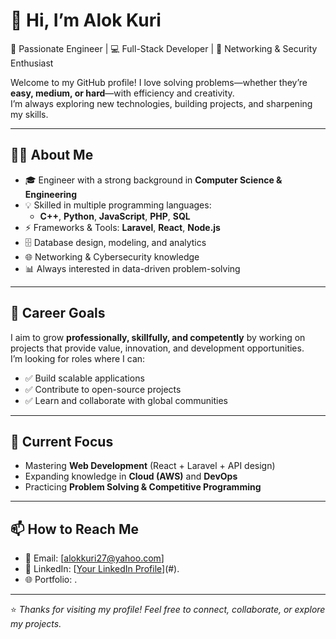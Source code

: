 <!--

## Hi there 👋


**IconicAlok/IconicAlok** is a ✨ _special_ ✨ repository because its `README.md` (this file) appears on your GitHub profile.

Here are some ideas to get you started:

- 🔭 I’m currently working on Software Developer.
- 🌱 I’m currently learning Web Application Developement.
- 👯 I’m looking to collaborate on Team/Project member manager who can teach me best things and give me a good mentorship so that i can give my best output.
- 🤔 I’m looking for help with Better opportunities for a better placement.
- 💬 Ask me about PHP, Node.js, HTML, CSS, Python and Computer Basics.
- 📫 How to reach me: Contact : 01607136110
                      Email : alokkuri27@yahoo.com
                      Address : Dhaka, Bangladesh.
- 😄 Pronouns: Alok 
- ⚡ Fun fact: Learning, Growing, Staying positive.

-->

# 👋 Hi, I’m Alok Kuri  

🚀 Passionate Engineer | 💻 Full-Stack Developer | 🔐 Networking & Security Enthusiast  

Welcome to my GitHub profile! I love solving problems—whether they’re **easy, medium, or hard**—with efficiency and creativity.  
I’m always exploring new technologies, building projects, and sharpening my skills.  

---

## 🧑‍💻 About Me  
- 🎓 Engineer with a strong background in **Computer Science & Engineering**  
- 💡 Skilled in multiple programming languages:  
  - **C++**, **Python**, **JavaScript**, **PHP**, **SQL**  
- ⚡ Frameworks & Tools: **Laravel**, **React**, **Node.js**  
- 🗄️ Database design, modeling, and analytics  
- 🌐 Networking & Cybersecurity knowledge  
- 📊 Always interested in data-driven problem-solving  

---

## 🎯 Career Goals  
I aim to grow **professionally, skillfully, and competently** by working on projects that provide value, innovation, and development opportunities.  
I’m looking for roles where I can:  
- ✅ Build scalable applications  
- ✅ Contribute to open-source projects  
- ✅ Learn and collaborate with global communities  

---

## 📌 Current Focus  
- Mastering **Web Development** (React + Laravel + API design)  
- Expanding knowledge in **Cloud (AWS)** and **DevOps**  
- Practicing **Problem Solving & Competitive Programming**  

---

## 📫 How to Reach Me  
- 📧 Email: [alokkuri27@yahoo.com]
- 💼 LinkedIn: [[Your LinkedIn Profile](https://www.linkedin.com/in/alok-kuri/)](#). 
- 🌐 Portfolio: [](#). 

---

⭐️ *Thanks for visiting my profile! Feel free to connect, collaborate, or explore my projects.*  
